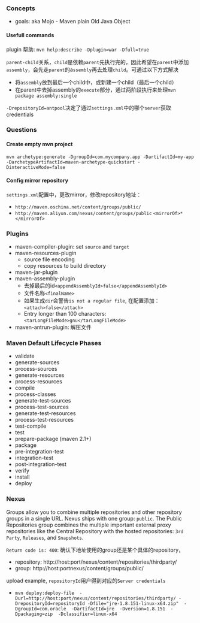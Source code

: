 ### Concepts
- goals: aka Mojo - Maven plain Old Java Object
#### Usefull commands
plugin 帮助: `mvn help:describe -Dplugin=war -Dfull=true`

`parent-child`关系，`child`是依赖`parent`先执行完的，因此希望在`parent`中添加`assembly`，会先走`parent`的a`ssembly`再去处理`child`。可通过以下方式解决
- 将`assembly`放到最后一个child中，或新建一个child（最后一个child）
- 在parent中去掉assembly的`execute`部分，通过两阶段执行来处理`mvn package assembly:single`

`-DrepositoryId=antpool`决定了通过`settings.xml`中的哪个`server`获取credentials

### Questions
#### Create empty mvn project
`mvn archetype:generate -DgroupId=com.mycompany.app -DartifactId=my-app -DarchetypeArtifactId=maven-archetype-quickstart -DinteractiveMode=false`

#### Config mirror repository
`settings.xml`配置中，更改mirror，修改repository地址：
- `http://maven.oschina.net/content/groups/public/`
- `http://maven.aliyun.com/nexus/content/groups/public`
`<mirrorOf>*</mirrorOf>`

### Plugins
- maven-compiler-plugin: set `source` and `target`
- maven-resources-plugin
    - source file encoding
    - copy resources to build directory
- maven-jar-plugin
- maven-assembly-plugin
    - 去掉最后的id`<appendAssemblyId>false</appendAssemblyId>`
    - 文件名称`<finalName>`
    - 如果生成`dir`会警告`is not a regular file`, 在配置添加：`<attach>false</attach>`
    - Entry longer than 100 characters: `<tarLongFileMode>gnu</tarLongFileMode>`
- maven-antrun-plugin: 解压文件

### Maven Default Lifecycle Phases
- validate
- generate-sources
- process-sources
- generate-resources
- process-resources
- compile
- process-classes
- generate-test-sources
- process-test-sources
- generate-test-resources
- process-test-resources
- test-compile
- test
- prepare-package (maven 2.1+)
- package
- pre-integration-test
- integration-test
- post-integration-test
- verify
- install
- deploy

### Nexus
Groups allow you to combine multiple repositories and other repository groups in a single URL.
Nexus ships with one group: `public`. The Public Repositories group combines the multiple important external proxy repositories like the Central Repository with the hosted repositories: `3rd Party`, `Releases`, and `Snapshots`.

`Return code is: 400`: 确认下地址使用的group还是某个具体的repository，
- repository: http://host:port/nexus/content/repositories/thirdparty/
- group: http://host:portnexus/content/groups/public/

upload example, `repositoryId`用户得到对应的`Server credentials`
- `mvn deploy:deploy-file  -Durl=http://host:port/nexus/content/repositories/thirdparty/ -DrepositoryId=repositoryId -Dfile="jre-1.8.151-linux-x64.zip"  -DgroupId=com.oracle  -DartifactId=jre  -Dversion=1.8.151  -Dpackaging=zip  -Dclassifier=linux-x64`
